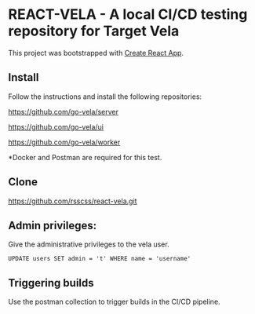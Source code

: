 # REACT-VELA - A local CI/CD testing repository for Target Vela

This project was bootstrapped with [Create React App](https://github.com/facebook/create-react-app).

## Install

Follow the instructions and install the following repositories:

https://github.com/go-vela/server

https://github.com/go-vela/ui

https://github.com/go-vela/worker

*Docker and Postman are required for this test.

## Clone

https://github.com/rsscss/react-vela.git

## Admin privileges:

Give the administrative privileges to the vela user.

`UPDATE users SET admin = 't' WHERE name = 'username'`

## Triggering builds

Use the postman collection to trigger builds in the CI/CD pipeline.